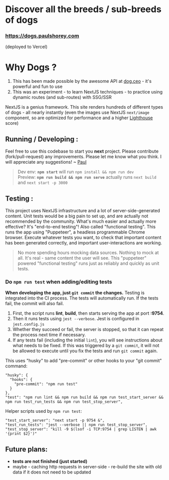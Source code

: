 # Discover all the breeds / sub-breeds of dogs

### https://dogs.paulshorey.com
(deployed to Vercel)

# Why Dogs ?

1. This has been made possible by the awesome API at [dog.ceo](https://dog.ceo) - it's powerful and fun to use
2. This was an experiment - to learn NextJS techniques - to practice using dynamic routes (and sub-routes) with SSG/SSR

NextJS is a genius framework. This site renders hundreds of different types of dogs - all nearly instantly (even the images use NextJS `next/image` component, so are optimized for performance and a higher [Lighthouse](https://developers.google.com/web/tools/lighthouse) score)

## Running / Developing :

Feel free to use this codebase to start you **next** project. Please contribute (fork/pull-request) any improvements. Please let me know what you think. I will appreciate any suggestions! ~ [Paul](https://paulshorey.com)

> Dev env: **`npm start`** will run `npm install && npm run dev`\
> Preview: **`npm run build && npm run serve`** actually runs `next build` and `next start -p 3000`

## Testing :

This project uses NextJS infrastructure and a lot of server-side-generated content. Unit tests would be a big pain to set up, and are actually not recommended by the community. What's much easier and actually more effective? It's "end-to-end testing"! Also called "functional testing". This runs the app using "Puppeteer", a headless programmable Chrome browser. Execute whatever tests you want, to check that important content has been generated correctly, and important user-interactions are working.

> No more spending hours mocking data sources. Nothing to mock at all. It's real - same content the user will see. This "puppeteer" powered "functional testing" runs just as reliably and quickly as unit tests.

### Do **`npm run test`** when adding/editing tests
**When developing the app, just `git commit` the changes.** Testing is integrated into the CI process. The tests will automatically run. If the tests fail, the commit will also fail.

1. First, the script runs **lint**, **build**, then starts serving the app at port **:9754**.
2. Then it runs tests using `jest --verbose`. Jest is configured in `jest.config.js`
3. Whether they succeed or fail, the server is stopped, so that it can repeat the process next time if necessary.
4. If any tests fail (including the initial `lint`), you will see instructions about what needs to be fixed. If this was triggered by a `git commit`, it will not be allowed to execute until you fix the tests and run `git commit` again.

This uses "husky" to add "pre-commit" or other hooks to your "git commit" command:
```
"husky": {
  "hooks": {
    "pre-commit": "npm run test"
  }
},
"test": "npm run lint && npm run build && npm run test_start_server && npm run test_run_tests && npm run test_stop_server",
```

Helper scripts used by `npm run test`:
```
"test_start_server": "next start -p 9754 &",
"test_run_tests": "jest --verbose || npm run test_stop_server",
"test_stop_server": "kill -9 $(lsof -i TCP:9754 | grep LISTEN | awk '{print $2}')"
```

## Future plans:
* **tests are not finished (just started)**
* maybe - caching http requests in server-side - re-build the site with old data if it does not need to be updated
